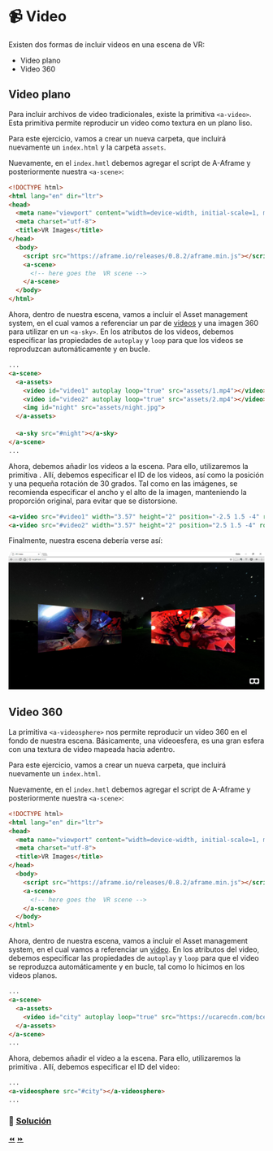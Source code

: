 # :video_camera: Video

Existen dos formas de incluir videos en una escena de VR:

* Video plano
* Video 360

## Video plano
Para incluir archivos de video tradicionales, existe la primitiva `<a-video>`. Esta primitiva permite reproducir un video como textura en un plano liso.

Para este ejercicio, vamos a crear un nueva carpeta, que incluirá nuevamente un `index.html` y la carpeta `assets`.

Nuevamente, en el `index.hmtl` debemos agregar el script de A-Aframe y posteriormente nuestra `<a-scene>`:

```html
<!DOCTYPE html>
<html lang="en" dir="ltr">
<head>
  <meta name="viewport" content="width=device-width, initial-scale=1, maximum-scale=1">
  <meta charset="utf-8">
  <title>VR Images</title>
</head>
  <body>
    <script src="https://aframe.io/releases/0.8.2/aframe.min.js"></script>
    <a-scene>
      <!-- here goes the  VR scene -->
    </a-scene>
  </body>
</html>
````

Ahora, dentro de nuestra escena, vamos a incluir el Asset management system, en el cual vamos a referenciar un par de [videos](https://github.com/fcor/aframe-workshop/tree/master/docs/code/7.%20Videos/Video%20plano/assets) y una imagen 360 para utilizar en un `<a-sky>`. En los atributos de los videos, debemos especificar las propiedades de `autoplay` y `loop` para que los videos se reproduzcan automáticamente y en bucle.

```html
...
<a-scene>
  <a-assets>
    <video id="video1" autoplay loop="true" src="assets/1.mp4"></video>
    <video id="video2" autoplay loop="true" src="assets/2.mp4"></video>
    <img id="night" src="assets/night.jpg">
  </a-assets>

  <a-sky src="#night"></a-sky>
</a-scene>
...
```

Ahora, debemos añadir los videos a la escena. Para ello, utilizaremos la primitiva [<a-video>](https://aframe.io/docs/0.8.0/primitives/a-video.html). Allí, debemos especificar el ID de los videos, así como la posición y una pequeña rotación de 30 grados. Tal como en las imágenes, se recomienda especificar el ancho y el alto de la imagen, manteniendo la proporción original, para evitar que se distorsione.

```html
<a-video src="#video1" width="3.57" height="2" position="-2.5 1.5 -4" rotation="0 30 0"></a-video>
<a-video src="#video2" width="3.57" height="2" position="2.5 1.5 -4" rotation="0 -30 0"></a-video>
```

Finalmente, nuestra escena debería verse así:

<p align="center">
<img src="../docs/img/videoFlat.png" alt="A-Frame">
</p>

## Video 360
La primitiva `<a-videosphere>` nos permite reproducir un video 360 en el fondo de nuestra escena. Básicamente, una videoesfera, es una gran esfera con una textura de video mapeada hacia adentro.

Para este ejercicio, vamos a crear un nueva carpeta, que incluirá nuevamente un `index.html`.

Nuevamente, en el `index.hmtl` debemos agregar el script de A-Aframe y posteriormente nuestra `<a-scene>`:

```html
<!DOCTYPE html>
<html lang="en" dir="ltr">
<head>
  <meta name="viewport" content="width=device-width, initial-scale=1, maximum-scale=1">
  <meta charset="utf-8">
  <title>VR Images</title>
</head>
  <body>
    <script src="https://aframe.io/releases/0.8.2/aframe.min.js"></script>
    <a-scene>
      <!-- here goes the  VR scene -->
    </a-scene>
  </body>
</html>
````

Ahora, dentro de nuestra escena, vamos a incluir el Asset management system, en el cual vamos a referenciar un [video](https://ucarecdn.com/bcece0a8-86ce-460e-856b-40dac4875f15/). En los atributos del video, debemos especificar las propiedades de `autoplay` y `loop` para que el video se reproduzca automáticamente y en bucle, tal como lo hicimos en los videos planos.

```html
...
<a-scene>
  <a-assets>
    <video id="city" autoplay loop="true" src="https://ucarecdn.com/bcece0a8-86ce-460e-856b-40dac4875f15/"></video>
  </a-assets>
</a-scene>
...
```

Ahora, debemos añadir el video a la escena. Para ello, utilizaremos la primitiva [<a-videosphere>](https://aframe.io/docs/0.8.0/primitives/a-videosphere.html). Allí, debemos especificar el ID del video:

```html
...
<a-videosphere src="#city"></a-videosphere>
...
```


### 📝 [Solución]()

[⏪](https://github.com/fcor/aframe-workshop/blob/master/ex/6.md)  [⏩](https://github.com/fcor/aframe-workshop/blob/master/ex/8.md)
